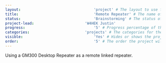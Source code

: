 ```yaml
---
layout:									'project' # The layout to use for the project page.
title:									'Remote Repeater' # The name of the project.
status:									'Brainstorming' # The status of the project. Should be one of 'Brainstorming', 'Designing', 'Building', 'Testing', 'Implementing', 'On-Hold', or 'Cancelled'.
project-lead:						'W4HEK Justin'
progress:								'5' # Progress percentage of the project.
categories:							'projects' # The categories for the project. Projects should always be 'projects'.
visible:								'Yes' # Hides or shows the project in feeds.
order:									'5' # The order the project will be shown in feeds.
---
```



Using a GM300 Desktop Repeater as a remote linked repeater.
